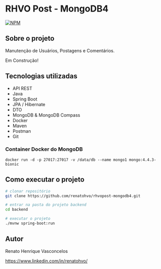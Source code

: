# RHVO Post - MongoDB4
[![NPM](https://img.shields.io/npm/l/react)](https://github.com/renatohvo/rhvopost-mongodb4/blob/main/LICENSE) 

## Sobre o projeto

Manutenção de Usuários, Postagens e Comentários.

Em Construção!

## Tecnologias utilizadas

- API REST
- Java
- Spring Boot
- JPA / Hibernate
- DTO
- MongoDB & MongoDB Compass
- Docker
- Maven
- Postman
- Git

### Container Docker do MongoDB

```
docker run -d -p 27017:27017 -v /data/db --name mongo1 mongo:4.4.3-bionic
```

## Como executar o projeto

```bash
# clonar repositório
git clone https://github.com/renatohvo/rhvopost-mongodb4.git

# entrar na pasta do projeto backend
cd backend

# executar o projeto
./mvnw spring-boot:run
```

## Autor

Renato Henrique Vasconcelos

https://www.linkedin.com/in/renatohvo/
